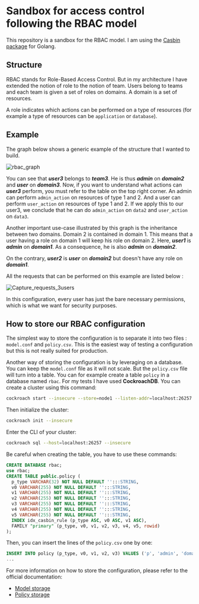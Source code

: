 # Sandbox for access control following the RBAC model

This repository is a sandbox for the RBAC model. I am using the [Casbin package](https://casbin.org/docs/en/overview) for Golang.

## Structure

RBAC stands for Role-Based Access Control. But in my architecture I have extended the notion of role to the notion of team. Users belong to teams and each team is given a set of roles on domains. A domain is a set of resources.

A role indicates which actions can be performed on a type of resources (for example a type of resources can be ```application``` or ```database```).

## Example

The graph below shows a generic example of the structure that I wanted to build.

![rbac_graph](https://user-images.githubusercontent.com/102538155/180420826-0304c288-949e-4286-a19d-3cf37bf285c1.jpg)

You can see that ***user3*** belongs to ***team3***. He is thus ***admin*** on ***domain2*** and ***user***
on ***domain3***. Now, if you want to understand what actions can ***user3*** perform, you must refer to
the table on the top right corner. An admin can perform ```admin_action``` on resources of type 1 and 2.
And a user can perform ```user_action``` on resources of type 1 and 2. If we apply this to our user3,
we conclude that he can do ```admin_action``` on ```data2``` and ```user_action``` on ```data3```.

Another important use-case illustrated by this graph is the inheritance between two domains.
Domain 2 is contained in domain 1. This means that a user having a role on domain 1 will keep his role
on domain 2. Here, ***user1*** is ***admin*** on ***domain1***. As a consequence, he is also ***admin***
on ***domain2***.

On the contrary, ***user2*** is ***user*** on ***domain2*** but doesn't have any role on ***domain1***.

All the requests that can be performed on this example are listed below :

![Capture_requests_3users](https://user-images.githubusercontent.com/102538155/180424674-3cdd71e3-cb7d-471e-9e02-ef08717acddf.PNG)

In this configuration, every user has just the bare necessary permissions, which is what we want for security purposes.

## How to store our RBAC configuration

The simplest way to store the configuration is to separate it into two files : ```model.conf``` and ```policy.csv```.
This is the easiest way of testing a configuration but this is not really suited for production.

Another way of storing the configuration is by leveraging on a database. You can keep the ```model.conf``` file as it will not scale.
But the ```policy.csv``` file will turn into a table. You can for example create a table ```policy``` in a database named ```rbac```.
For my tests I have used **CockroachDB**. You can create a cluster using this command:

```bash
cockroach start --insecure --store=node1 --listen-addr=localhost:26257 --http-addr=localhost:8080 --join=localhost:26257,localhost:26258,localhost:26259 --accept-sql-without-tls
```

Then initialize the cluster:

```bash
cockroach init --insecure
```

Enter the CLI of your cluster:

```bash
cockroach sql --host=localhost:26257 --insecure
```

Be careful when creating the table, you have to use these commands:

```sql
CREATE DATABASE rbac;
use rbac;
CREATE TABLE public.policy (
  p_type VARCHAR(32) NOT NULL DEFAULT '':::STRING,
  v0 VARCHAR(255) NOT NULL DEFAULT '':::STRING,
  v1 VARCHAR(255) NOT NULL DEFAULT '':::STRING,
  v2 VARCHAR(255) NOT NULL DEFAULT '':::STRING,
  v3 VARCHAR(255) NOT NULL DEFAULT '':::STRING,
  v4 VARCHAR(255) NOT NULL DEFAULT '':::STRING,
  v5 VARCHAR(255) NOT NULL DEFAULT '':::STRING,
  INDEX idx_casbin_rule (p_type ASC, v0 ASC, v1 ASC),
  FAMILY "primary" (p_type, v0, v1, v2, v3, v4, v5, rowid)
);
```

Then, you can insert the lines of the ```policy.csv``` one by one:

```sql
INSERT INTO policy (p_type, v0, v1, v2, v3) VALUES ('p', 'admin', 'domain1', 'type1', 'admin_action');
...
```

For more information on how to store the configuration, please refer to the official documentation:

- [Model storage](https://casbin.org/docs/en/model-storage)
- [Policy storage](https://casbin.org/docs/en/policy-storage)
